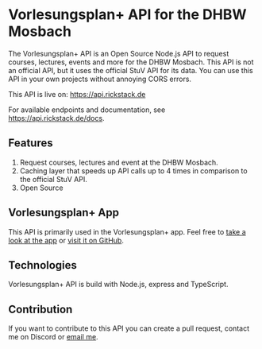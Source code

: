 # Vorlesungsplan+ API for the DHBW Mosbach

The Vorlesungsplan+ API is an Open Source Node.js API to request courses, lectures, events and more for the DHBW
Mosbach. This API is not an official API, but it uses the official StuV API for its data. You can use
this API in your own projects without annoying CORS errors.

This API is live on: https://api.rickstack.de

For available endpoints and documentation, see https://api.rickstack.de/docs.

## Features

1. Request courses, lectures and event at the DHBW Mosbach.
2. Caching layer that speeds up API calls up to 4 times in comparison to the official StuV API.
3. Open Source

## Vorlesungsplan+ App

This API is primarily used in the Vorlesungsplan+ app. Feel free to [take a look at the app](https://dhbw.rickstack.de)
or [visit it on GitHub](https://github.com/larsrickert/vorlesungsplan-plus).

## Technologies

Vorlesungsplan+ API is build with Node.js, express and TypeScript.

## Contribution

If you want to contribute to this API you can create a pull request, contact me on Discord
or [email me](mailto:lar.rickert.19@lehre.mosbach.dhbw.de).
